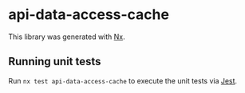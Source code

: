 # api-data-access-cache

This library was generated with [Nx](https://nx.dev).

## Running unit tests

Run `nx test api-data-access-cache` to execute the unit tests via [Jest](https://jestjs.io).
